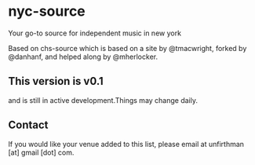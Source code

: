 # nyc-source
Your go-to source for independent music in new york

Based on chs-source which is based on a site by @tmacwright, forked by @danhanf, and helped along by @mherlocker.

## This version is v0.1

and is still in active development.Things may change daily.

## Contact

If you would like your venue added to this list, please email at unfirthman [at] gmail [dot] com.
